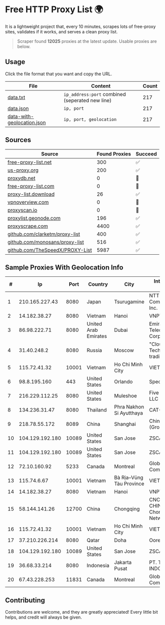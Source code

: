 
# Free HTTP Proxy List 🌍

It is a lightweight project that, every 10 minutes, scrapes lots of free-proxy sites, validates if it works, and serves a clean proxy list.


> Scraper found **12025** proxies at the latest update. Usable proxies are below.

## Usage

Click the file format that you want and copy the URL.


|File|Content|Count|
|----|-------|-----|
|[data.txt](https://raw.githubusercontent.com/themiralay/Proxy-List-World/master/data.txt)|`ip_address:port` combined (seperated new line)|217|
|[data.json](https://raw.githubusercontent.com/themiralay/Proxy-List-World/master/data.json)|`ip, port`|217|
|[data-with-geolocation.json](https://raw.githubusercontent.com/themiralay/Proxy-List-World/master/data-with-geolocation.json)|`ip, port, geolocation`|217|

## Sources

|Source|Found Proxies|Succeed|
|------|-------------|-------|
|[free-proxy-list.net](https://free-proxy-list.net)|300|✅|
|[us-proxy.org](https://www.us-proxy.org)|200|✅|
|[proxydb.net](http://proxydb.net)|0|🚫|
|[free-proxy-list.com](https://free-proxy-list.com/?page=&port=&type%5B%5D=http&type%5B%5D=https&up_time=0&search=Search)|0|🚫|
|[proxy-list.download](https://www.proxy-list.download/HTTP)|26|✅|
|[vpnoverview.com](https://vpnoverview.com/privacy/anonymous-browsing/free-proxy-servers)|0|🚫|
|[proxyscan.io](https://www.proxyscan.io)|0|🚫|
|[proxylist.geonode.com](https://proxylist.geonode.com/api/proxy-list?limit=300&page=1&sort_by=lastChecked&sort_type=desc&protocols=http,https)|196|✅|
|[proxyscrape.com](https://api.proxyscrape.com/v2/?request=displayproxies&protocol=http&timeout=10000&country=all&ssl=all&anonymity=all)|4400|✅|
|[github.com/clarketm/proxy-list](https://raw.githubusercontent.com/clarketm/proxy-list/master/proxy-list-raw.txt)|400|✅|
|[github.com/monosans/proxy-list](https://raw.githubusercontent.com/monosans/proxy-list/main/proxies/http.txt)|516|✅|
|[github.com/TheSpeedX/PROXY-List](https://raw.githubusercontent.com/TheSpeedX/PROXY-List/master/http.txt)|5987|✅|


## Sample Proxies With Geolocation Info

|#|Ip|Port|Country|City|Internet Service Provider|
|-|--|----|-------|----|-------------------------|
|1|210.165.227.43|8080|Japan|Tsurugamine|NTT PC Communications, Inc.|
|2|14.182.38.27|8080|Vietnam|Hanoi|VNPT|
|3|86.98.222.71|8080|United Arab Emirates|Dubai|Emirates Telecommunications Corporation|
|4|31.40.248.2|8080|Russia|Moscow|"Cloud Technologies" LLC trading as Cloud.ru|
|5|115.72.41.32|10001|Vietnam|Ho Chi Minh City|VIETELmetro|
|6|98.8.195.160|443|United States|Orlando|Spectrum|
|7|216.229.112.25|8080|United States|Muleshoe|Five Area Systems, LLC|
|8|134.236.31.47|8080|Thailand|Phra Nakhon Si Ayutthaya|CAT-BB|
|9|218.78.55.172|8089|China|Shanghai|China Telecom (Group)|
|10|104.129.192.180|10089|United States|San Jose|ZSCALER, INC.|
|11|104.129.192.180|10089|United States|San Jose|ZSCALER, INC.|
|12|72.10.160.92|5233|Canada|Montreal|GloboTech Communications|
|13|115.74.6.67|10001|Vietnam|Bà Rịa–Vũng Tàu Province|VIETELxdsl|
|14|14.182.38.27|8080|Vietnam|Hanoi|VNPT|
|15|58.144.141.26|12700|China|Chongqing|CNC Group CHINA169 Chongqing Province Network|
|16|115.72.41.32|10001|Vietnam|Ho Chi Minh City|VIETELmetro|
|17|37.210.226.214|8080|Qatar|Doha|Ooredoo-MBB|
|18|104.129.192.180|10089|United States|San Jose|ZSCALER, INC.|
|19|36.68.33.214|8080|Indonesia|Jakarta Pusat|PT. TELKOM INDONESIA|
|20|67.43.228.253|11831|Canada|Montreal|GloboTech Communications|



## Contributing

Contributions are welcome, and they are greatly appreciated! Every
little bit helps, and credit will always be given.

